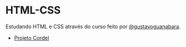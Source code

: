# HTML-CSS

Estudando HTML e CSS através do curso feito por [@gustavoguanabara](https://github.com/gustavoguanabara).

- [Projeto Cordel](https://maicon-hoppe.github.io/HTML-CSS/Desafios/d012/)
